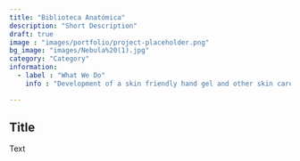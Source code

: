 ```yaml
---
title: "Biblioteca Anatómica"
description: "Short Description"
draft: true 
image : "images/portfolio/project-placeholder.png"
bg_image: "images/Nebula%20(1).jpg"
category: "Category"
information:
  - label : "What We Do"
    info : "Development of a skin friendly hand gel and other skin care products"

---
```


## Title

Text


